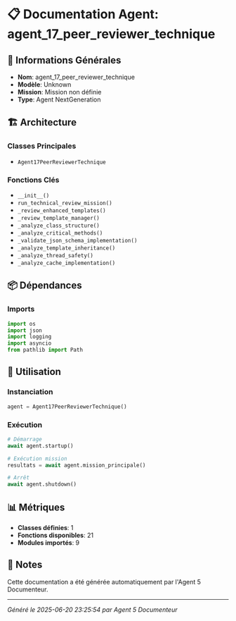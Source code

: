 # 📋 Documentation Agent: agent_17_peer_reviewer_technique

## 🎯 Informations Générales

- **Nom**: agent_17_peer_reviewer_technique
- **Modèle**: Unknown
- **Mission**: Mission non définie
- **Type**: Agent NextGeneration

## 🏗️ Architecture

### Classes Principales
- `Agent17PeerReviewerTechnique`

### Fonctions Clés
- `__init__()`
- `run_technical_review_mission()`
- `_review_enhanced_templates()`
- `_review_template_manager()`
- `_analyze_class_structure()`
- `_analyze_critical_methods()`
- `_validate_json_schema_implementation()`
- `_analyze_template_inheritance()`
- `_analyze_thread_safety()`
- `_analyze_cache_implementation()`

## 📦 Dépendances

### Imports
```python
import os
import json
import logging
import asyncio
from pathlib import Path
```

## 🚀 Utilisation

### Instanciation
```python
agent = Agent17PeerReviewerTechnique()
```

### Exécution
```python
# Démarrage
await agent.startup()

# Exécution mission
resultats = await agent.mission_principale()

# Arrêt
await agent.shutdown()
```

## 📊 Métriques

- **Classes définies**: 1
- **Fonctions disponibles**: 21
- **Modules importés**: 9

## 📝 Notes

Cette documentation a été générée automatiquement par l'Agent 5 Documenteur.

---
*Généré le 2025-06-20 23:25:54 par Agent 5 Documenteur*
